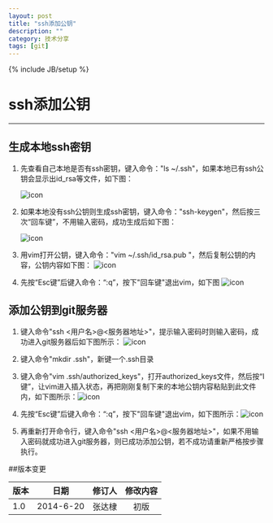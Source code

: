 ```yaml
---
layout: post
title: "ssh添加公钥"
description: ""
category: 技术分享
tags: [git]
---
```

{% include JB/setup %}
# ssh添加公钥
---

## 生成本地ssh密钥

1. 先查看自己本地是否有ssh密钥，键入命令："ls ~/.ssh"，如果本地已有ssh公钥会显示出id_rsa等文件，如下图：

   ![icon](http://zhangdadi.github.io/image/git/ssh/1.png)

2. 如果本地没有ssh公钥则生成ssh密钥，键入命令："ssh-keygen"，然后按三次“回车键”，不用输入密码，成功生成后如下图：
   
   ![icon](http://zhangdadi.github.io/image/git/ssh/2.png)

3. 用vim打开公钥，键入命令："vim ~/.ssh/id_rsa.pub
"，然后复制公钥的内容，公钥内容如下图：
![icon](http://zhangdadi.github.io/image/git/ssh/3.png)

4. 先按“Esc键”后键入命令：“:q”，按下"回车键"退出vim，如下图
![icon](http://zhangdadi.github.io/image/git/ssh/4.png)

## 添加公钥到git服务器

1. 键入命令"ssh <用户名>@<服务器地址>"，提示输入密码时则输入密码，成功进入git服务器后如下图所示：
![icon](http://zhangdadi.github.io/image/git/ssh/5.png)

2. 键入命令"mkdir .ssh"，新键一个.ssh目录
3. 键入命令"vim .ssh/authorized_keys"，打开authorized_keys文件，然后按“I键”，让vim进入插入状态，再把刚刚复制下来的本地公钥内容粘贴到此文件内，如下图所示：![icon](http://zhangdadi.github.io/image/git/ssh/6.png)
4. 先按“Esc键”后键入命令：“:q”，按下"回车键"退出vim，如下图所示：![icon](http://zhangdadi.github.io/image/git/ssh/7.png)
5. 再重新打开命令行，键入命令"ssh <用户名>@<服务器地址>"，如果不用输入密码就成功进入git服务器，则已成功添加公钥，若不成功请重新严格按步骤执行。


##版本变更

| 版本 | 日期 | 修订人 | 修改内容 |
| ----|-------|--------|:---------:| 
| 1.0 | 2014-6-20 | 张达棣 | 初版 |